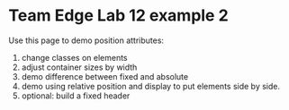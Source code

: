 Team Edge Lab 12 example 2
===========================

Use this page to demo position attributes:

1. change classes on elements
2. adjust container sizes by width
3. demo difference between fixed and absolute
4. demo using relative position and display to put elements side by side.
5. optional: build a fixed header
   


